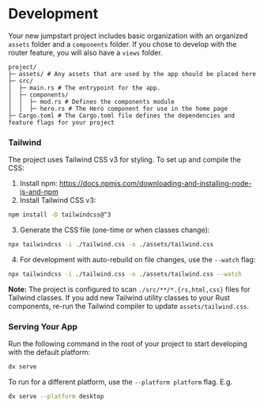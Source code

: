# Development

Your new jumpstart project includes basic organization with an organized `assets` folder and a `components` folder.
If you chose to develop with the router feature, you will also have a `views` folder.

```
project/
├─ assets/ # Any assets that are used by the app should be placed here
├─ src/
│  ├─ main.rs # The entrypoint for the app.
│  ├─ components/
│  │  ├─ mod.rs # Defines the components module
│  │  ├─ hero.rs # The Hero component for use in the home page
├─ Cargo.toml # The Cargo.toml file defines the dependencies and feature flags for your project
```

### Tailwind

The project uses Tailwind CSS v3 for styling. To set up and compile the CSS:

1. Install npm: https://docs.npmjs.com/downloading-and-installing-node-js-and-npm
2. Install Tailwind CSS v3:

```bash
npm install -D tailwindcss@^3
```

3. Generate the CSS file (one-time or when classes change):

```bash
npx tailwindcss -i ./tailwind.css -o ./assets/tailwind.css
```

4. For development with auto-rebuild on file changes, use the `--watch` flag:

```bash
npx tailwindcss -i ./tailwind.css -o ./assets/tailwind.css --watch
```

**Note:** The project is configured to scan `./src/**/*.{rs,html,css}` files for Tailwind classes. If you add new Tailwind utility classes to your Rust components, re-run the Tailwind compiler to update `assets/tailwind.css`.

### Serving Your App

Run the following command in the root of your project to start developing with the default platform:

```bash
dx serve
```

To run for a different platform, use the `--platform platform` flag. E.g.
```bash
dx serve --platform desktop
```

